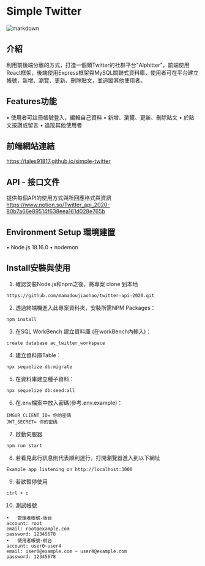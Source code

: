 # Simple Twitter
![markdown](https://i.imgur.com/w40859T.png "Home Page")
## 介紹
利用前後端分離的方式，打造一個類Twitter的社群平台"Alphitter"，前端使用React框架，後端使用Express框架與MySQL關聯式資料庫，使用者可在平台建立帳號，新增、瀏覽、更新、刪除貼文，並追蹤其他使用者。
## Features功能
•	使用者可註冊帳號登入，編輯自己資料
•	新增、瀏覽、更新、刪除貼文
•	於貼文按讚或留言
•	追蹤其他使用者
## 前端網站連結
https://tales91817.github.io/simple-twitter
## API - 接口文件
提供每個API的使用方式與所回應格式與資訊
https://www.notion.so/Twitter_api_2020-80b7a66e89514f638eea161d028e765b
## Environment Setup 環境建置
•	Node.js 18.16.0
•	nodemon

## Install安裝與使用
1.	確認安裝Node.js和npm之後，將專案 clone 到本地
```
https://github.com/mamadoujiaohao/twitter-api-2020.git
```
2.	透過終端機進入此專案資料夾，安裝所需NPM Packages：
```
npm install
```
3.	在SQL WorkBench 建立資料庫 (在workBench內輸入)：
```
create database ac_twitter_workspace
```
4.	建立資料庫Table：
```
npx sequelize db:migrate
```
5.	在資料庫建立種子資料：
```
npx sequelize db:seed:all
```
6.	在.env檔案中放入密碼(參考.env.example)：
```
IMGUR_CLIENT_ID= 你的密碼
JWT_SECRET= 你的密碼
```
7.	啟動伺服器
```
npm run start
```
8.	若看見此行訊息則代表順利運行，打開瀏覽器進入到以下網址
```
Example app listening on http://localhost:3000
```
9.	若欲暫停使用
```
ctrl + c
```
10.	測試帳號
```
•	管理者帳號-後台
account: root
email: root@example.com
password: 12345678
•	使用者帳號-前台
account: user0~user4
email: user0@example.com ~ user4@example.com
password: 12345678
```